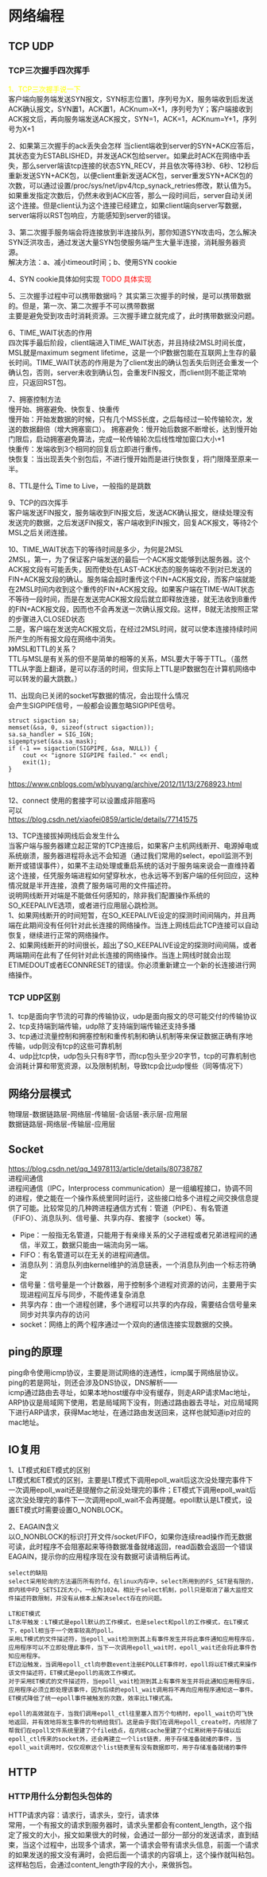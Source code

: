# 网络编程

## TCP UDP
### TCP三次握手四次挥手
<font color=#ffff00>1、TCP三次握手说一下</font>  
客户端向服务端发送SYN报文，SYN标志位置1，序列号为X，服务端收到后发送ACK确认报文，SYN置1，ACK置1，ACKnum=X+1，序列号为Y；客户端接收到ACK报文后，再向服务端发送ACK报文，SYN=1，ACK=1，ACKnum=Y+1，序列号为X+1

2、如果第三次握手的ack丢失会怎样
当client端收到server的SYN+ACK应答后，其状态变为ESTABLISHED，并发送ACK包给server。如果此时ACK在网络中丢失，那么server端该tcp连接的状态SYN_RECV，并且依次等待3秒、6秒、12秒后重新发送SYN+ACK包，以便client重新发送ACK包，server重发SYN+ACK包的次数，可以通过设置/proc/sys/net/ipv4/tcp_synack_retries修改，默认值为5。如果重发指定次数后，仍然未收到ACK应答，那么一段时间后，server自动关闭这个连接。但是client认为这个连接已经建立，如果client端向server写数据，server端将以RST包响应，方能感知到server的错误。  

3、第二次握手服务端会将连接放到半连接队列，那你知道SYN攻击吗，怎么解决  
SYN泛洪攻击，通过发送大量SYN包使服务端产生大量半连接，消耗服务器资源。  
解决方法：a、减小timeout时间；b、使用SYN cookie

4、SYN cookie具体如何实现
<font color=#ff0000>TODO 具体实现</font>  

5、三次握手过程中可以携带数据吗？
其实第三次握手的时候，是可以携带数据的。但是，第一次、第二次握手不可以携带数据  
主要是避免受到攻击时消耗资源。三次握手建立就完成了，此时携带数据没问题。 

6、TIME_WAIT状态的作用  
四次挥手最后阶段，client端进入TIME_WAIT状态，并且持续2MSL时间长度，MSL就是maximum segment lifetime，这是一个IP数据包能在互联网上生存的最长时间。TIME_WAIT状态的作用是为了client发出的确认包丢失后则还会重发一个确认包，否则，server未收到确认包，会重发FIN报文，而client则不能正常响应，只返回RST包。  

7、拥塞控制方法  
慢开始、拥塞避免、快恢复、快重传  
慢开始：开始发数据的时候，只有几个MSS长度，之后每经过一轮传输轮次，发送的数据翻倍（增大拥塞窗口）。
拥塞避免：慢开始后数据不断增长，达到慢开始门限后，启动拥塞避免算法，完成一轮传输轮次后线性增加窗口大小+1  
快重传：发端收到3个相同的回复后立即进行重传。  
快恢复：当出现丢失个别包后，不进行慢开始而是进行快恢复，将门限降至原来一半。

8、TTL是什么
Time to Live，一般指的是跳数  

9、TCP的四次挥手  
客户端发送FIN报文，服务端收到FIN报文后，发送ACK确认报文，继续处理没有发送完的数据，之后发送FIN报文，客户端收到FIN报文，回复ACK报文，等待2个MSL之后关闭连接。  

10、TIME_WAIT状态下的等待时间是多少，为何是2MSL  
2MSL，第一，为了保证客户端发送的最后一个ACK报文能够到达服务器。这个ACK报文段有可能丢失，因而使处在LAST-ACK状态的服务端收不到对已发送的FIN+ACK报文段的确认。服务端会超时重传这个FIN+ACK报文段，而客户端就能在2MSL时间内收到这个重传的FIN+ACK报文段。如果客户端在TIME-WAIT状态不等待一段时间，而是在发送完ACK报文段后就立即释放连接，就无法收到B重传的FIN+ACK报文段，因而也不会再发送一次确认报文段。这样，B就无法按照正常的步骤进入CLOSED状态  
二是，客户端在发送完ACK报文后，在经过2MSL时间，就可以使本连接持续时间所产生的所有报文段在网络中消失。  
》》MSL和TTL的关系？  
TTL与MSL是有关系的但不是简单的相等的关系，MSL要大于等于TTL。（虽然TTL从字面上翻译，是可以存活的时间，但实际上TTL是IP数据包在计算机网络中可以转发的最大跳数。）  

11、出现向已关闭的socket写数据的情况，会出现什么情况  
会产生SIGPIPE信号，一般都会设置忽略SIGPIPE信号。  
```
struct sigaction sa;
memset(&sa, 0, sizeof(struct sigaction));
sa.sa_handler = SIG_IGN;
sigemptyset(&sa.sa_mask);
if (-1 == sigaction(SIGPIPE, &sa, NULL)) {
    cout << "ignore SIGPIPE failed." << endl;
    exit(1);
}
```
https://www.cnblogs.com/wblyuyang/archive/2012/11/13/2768923.html  

12、connect 使用的套接字可以设置成非阻塞吗  
可以  
https://blog.csdn.net/xiaofei0859/article/details/77141575  

13、TCP连接拔掉网线后会发生什么  
当客户端与服务器建立起正常的TCP连接后，如果客户主机网线断开、电源掉电或系统崩溃，服务器进程将永远不会知道（通过我们常用的select，epoll监测不到断开或错误事件），如果不主动处理或重启系统的话对于服务端来说会一直维持着这个连接，任凭服务端进程如何望穿秋水，也永远等不到客户端的任何回应，这种情况就是半开连接，浪费了服务端可用的文件描述符。  
说明网线断开对端是不能做任何感知的，除非我们配置操作系统的SO_KEEPALIVE选项，或者进行应用层心跳检测。  
1、如果网线断开的时间短暂，在SO_KEEPALIVE设定的探测时间间隔内，并且两端在此期间没有任何针对此长连接的网络操作。当连上网线后此TCP连接可以自动恢复，继续进行正常的网络操作。  
2、如果网线断开的时间很长，超出了SO_KEEPALIVE设定的探测时间间隔，或者两端期间在此有了任何针对此长连接的网络操作。当连上网线时就会出现ETIMEDOUT或者ECONNRESET的错误。你必须重新建立一个新的长连接进行网络操作。  

### TCP UDP区别
1、tcp是面向字节流的可靠的传输协议，udp是面向报文的尽可能交付的传输协议  
2、tcp支持端到端传输，udp除了支持端到端传输还支持多播  
3、tcp通过流量控制和拥塞控制和重传机制和确认机制等来保证数据正确有序地传输，udp则没有tcp的这些可靠机制  
4、udp比tcp快，udp包头只有8字节，而tcp包头至少20字节，tcp的可靠机制也会消耗计算和带宽资源，以及限制机制，导致tcp会比udp慢些（同等情况下）

## 网络分层模式
物理层-数据链路层-网络层-传输层-会话层-表示层-应用层  
数据链路层-网络层-传输层-应用层

## Socket
https://blog.csdn.net/qq_14978113/article/details/80738787  
进程间通信  
进程间通信（IPC，Interprocess communication）是一组编程接口，协调不同的进程，使之能在一个操作系统里同时运行，这些接口给多个进程之间交换信息提供了可能。比较常见的几种跨进程通信方式有：管道（PIPE）、有名管道（FIFO）、消息队列、信号量、共享内存、套接字（socket）等。  
* Pipe：一般指无名管道，只能用于有亲缘关系的父子进程或者兄弟进程间的通信，半双工，数据只能由一端流向另一端。  
* FIFO：有名管道可以在无关的进程间通信。  
* 消息队列：消息队列由kernel维护的消息链表，一个消息队列由一个标志符确定
* 信号量：信号量是一个计数器，用于控制多个进程对资源的访问，主要用于实现进程间互斥与同步，不能传递复杂消息
* 共享内存：由一个进程创建，多个进程可以共享的内存段，需要结合信号量来同步对共享内存的访问  
* socket：网络上的两个程序通过一个双向的通信连接实现数据的交换。  


## ping的原理
ping命令使用icmp协议，主要是测试网络的连通性，icmp属于网络层协议。  
ping的若是网址，则还会涉及DNS协议，DNS解析——  
icmp通过路由去寻址，如果本地host缓存中没有缓存，则走ARP请求Mac地址，ARP协议是局域网下使用，若是局域网下没有，则通过路由器去寻址，对应局域网下进行ARP请求，获得Mac地址，在通过路由发送回来，这样也就知道ip对应的mac地址。  

## IO复用
1、LT模式和ET模式的区别  
LT模式和ET模式的区别，主要是LT模式下调用epoll_wait后这次没处理完事件下一次调用epoll_wait还是提醒你之前没处理完的事件；ET模式下调用epoll_wait后这次没处理完的事件下一次调用epoll_wait不会再提醒。epoll默认是LT模式，设置ET模式时需要设置O_NONBLOCK。  

2、EAGAIN含义  
以O_NONBLOCK的标识打开文件/socket/FIFO，如果你连续read操作而无数据可读，此时程序不会阻塞起来等待数据准备就绪返回，read函数会返回一个错误EAGAIN，提示你的应用程序现在没有数据可读请稍后再试。  


```
select的缺陷
select采用轮询的方法遍历所有的fd，在linux内存中，select所用到的FS_SET是有限的，即内核中FD_SETSIZE大小，一般为1024。相比于select机制，poll只是取消了最大监控文件描述符数限制，并没有从根本上解决select存在的问题。  

LT和ET模式
LT水平触发：LT模式是epoll默认的工作模式，也是select和poll的工作模式，在LT模式下，epoll相当于一个效率较高的poll。  
采用LT模式的文件描述符，当epoll_wait检测到其上有事件发生并将此事件通知应用程序后，应用程序可以不立即处理此事件，当下一次调用epoll_wait时，epoll_wait还会将此事件告知应用程序。  
ET边沿触发，当调用epoll_ctl向参数event注册EPOLLET事件时，epoll将以ET模式来操作该文件描述符，ET模式是epoll的高效工作模式。  
对于采用ET模式的文件描述符，当epoll_wait检测到其上有事件发生并将此通知应用程序后，应用程序必须立即处理该事件，因为后续的epoll_wait调用将不再向应用程序通知这一事件。ET模式降低了统一epoll事件被触发的次数，效率比LT模式高。  

epoll的高效就在于，当我们调用epoll_ctl往里塞入百万个句柄时，epoll_wait仍可飞快地返回，并有效地将发生事件的句柄给我们。这是由于我们在调用epoll_create时，内核除了帮我们在epoll文件系统里建了个file结点，在内核cache里建了个红黑树用于存储以后epoll_ctl传来的socket外，还会再建立一个list链表，用于存储准备就绪的事件，当epoll_wait调用时，仅仅观察这个list链表里有没有数据即可，用于存储准备就绪的事件
```

## HTTP

### HTTP用什么分割包头包体的  
HTTP请求内容：请求行，请求头，空行，请求体  
常用，一个有报文的请求到服务器时，请求头里都会有content_length，这个指定了报文的大小，报文如果很大的时候，会通过一部分一部分的发送请求，直到结束，当这个过程中，出现多个请求，第一个请求会带有请求头信息，前面一个请求的如果发送的报文没有满时，会把后面一个请求的内容填上，这个操作就叫粘包。这样粘包后，会通过content_length字段的大小，来做拆包。  
